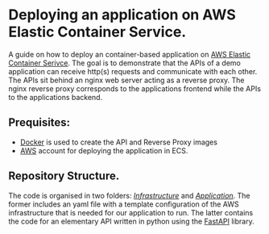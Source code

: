 # **Deploying an application on AWS Elastic Container Service.**

A guide on how to deploy an container-based application on [AWS Elastic Container Serivce](https://docs.aws.amazon.com/AmazonECS/latest/developerguide/Welcome.html). The goal is to demonstrate that the APIs of a demo application can receive http(s) requests and communicate with each other. The APIs sit behind an nginx web server acting as a reverse proxy. The nginx reverse proxy corresponds to the applications frontend while the APIs to the applications backend.

## **Prequisites:**

- [Docker](https://www.docker.com/) is used to create the API and Reverse Proxy images 
- [AWS](https://aws.amazon.com/) account for deploying the application in ECS.

## **Repository Structure.**

The code is organised in two folders: [*Infrastructure*](Infrastructure\infra.md) and [*Application*](Application\application.md). The former includes an yaml file with a template configuration of the AWS infrastructure that is needed for our application to run. The latter contains the code for an elementary API written in python using the [FastAPI](https://fastapi.tiangolo.com/) library.
